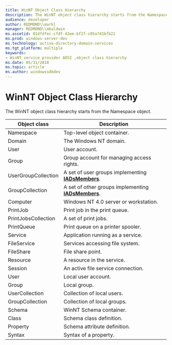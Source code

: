 ```yaml
---
title: WinNT Object Class Hierarchy
description: The WinNT object class hierarchy starts from the Namespace object.
audience: developer
author: REDMOND\\markl
manager: REDMOND\\mbaldwin
ms.assetid: 01dfdfec-cfdf-43ee-bf2f-c05a741bfb22
ms.prod: windows-server-dev
ms.technology: active-directory-domain-services
ms.tgt_platform: multiple
keywords:
- WinNT service provider ADSI ,object class hierarchy
ms.date: 05/31/2018
ms.topic: article
ms.author: windowssdkdev
---
```


# WinNT Object Class Hierarchy

The WinNT object class hierarchy starts from the Namespace object.



| Object class                   | Description                                                                       |
|--------------------------------|-----------------------------------------------------------------------------------|
| Namespace<br/>           | Top-level object container.<br/>                                            |
| Domain<br/>              | The Windows NT domain.<br/>                                                 |
| User<br/>                | User account.<br/>                                                          |
| Group<br/>               | Group account for managing access rights.<br/>                              |
| UserGroupCollection<br/> | A set of user groups implementing [**IADsMembers**](/windows/win32/Iads/nn-iads-iadsmembers?branch=master).<br/>  |
| GroupCollection<br/>     | A set of other groups implementing [**IADsMembers**](/windows/win32/Iads/nn-iads-iadsmembers?branch=master).<br/> |
| Computer<br/>            | Windows NT 4.0 server or workstation.<br/>                                  |
| PrintJob<br/>            | Print job in the print queue.<br/>                                          |
| PrintJobsCollection<br/> | A set of print jobs.<br/>                                                   |
| PrintQueue<br/>          | Print queue on a printer spooler.<br/>                                      |
| Service<br/>             | Application running as a service.<br/>                                      |
| FileService<br/>         | Services accessing file system.<br/>                                        |
| FileShare<br/>           | File share point.<br/>                                                      |
| Resource<br/>            | A resource in the service.<br/>                                             |
| Session<br/>             | An active file service connection.<br/>                                     |
| User<br/>                | Local user account.<br/>                                                    |
| Group<br/>               | Local group.<br/>                                                           |
| UserCollection<br/>      | Collection of local users.<br/>                                             |
| GroupCollection<br/>     | Collection of local groups.<br/>                                            |
| Schema<br/>              | WinNT Schema container.<br/>                                                |
| Class<br/>               | Schema class definition.<br/>                                               |
| Property<br/>            | Schema attribute definition.<br/>                                           |
| Syntax<br/>              | Syntax of a property.<br/>                                                  |



 

 

 





